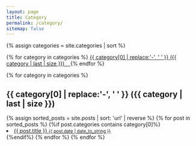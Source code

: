 ```yaml
---
layout: page
title: Category
permalink: /category/
sitemap: false
---
```


<!-- 전체 카테고리를 수평으로 나열 -->
<div>
{% assign categories = site.categories | sort %}

{% for category in categories %}
  <span class="site-tag">
    <a href="#{{ category | first | slugify }}">
      {{ category[0] | replace:'-', ' ' }} ({{ category | last | size }}) &nbsp;&nbsp;
    </a>
  </span>
{% endfor %}
</div>

<!-- 각 카테고리와 그에 해당하는 내용 출력 -->
<div id="index">
{% for category in categories %}
 <a name="{{ category[0] }}"></a>
 <h2>{{ category[0] | replace:'-', ' ' }} ({{ category | last | size }})</h2>
 <!--{% assign sorted_posts = site.posts | sort: 'title' %}--> <!--이건 제목별로 정렬(원본)-->
 {% assign sorted_posts = site.posts | sort: 'url' | reverse %} <!--날짜, 제목 이중정렬 -->
   {% for post in sorted_posts %}
    {%if post.categories contains category[0]%}
      <a class="post-title" href="{{ site.baseurl }}{{ post.url }}">
        <li>
          {{ post.title }}
          <small class="post-date">{{ post.date |  date_to_string }}</small>
        </li>
      </a>
    {%endif%}
   {% endfor %}
{% endfor %}
</div>
 
